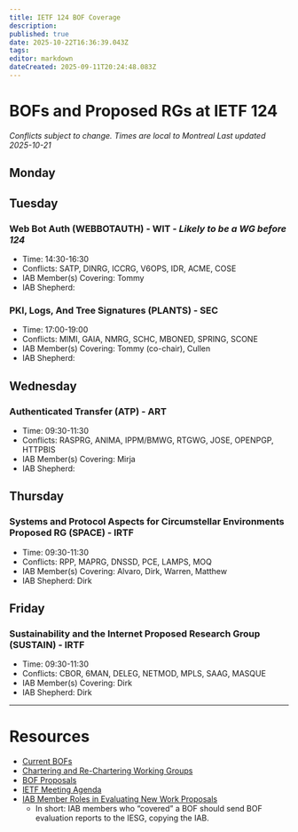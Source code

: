 ```yaml
---
title: IETF 124 BOF Coverage
description: 
published: true
date: 2025-10-22T16:36:39.043Z
tags: 
editor: markdown
dateCreated: 2025-09-11T20:24:48.083Z
---
```


# BOFs and Proposed RGs at IETF 124

*Conflicts subject to change. Times are local to Montreal*
*Last updated 2025-10-21*

## Monday




## Tuesday

### Web Bot Auth (WEBBOTAUTH) - WIT - *Likely to be a WG before 124*
* Time: 14:30-16:30
* Conflicts: SATP, DINRG, ICCRG, V6OPS, IDR, ACME, COSE
* IAB Member(s) Covering: Tommy
* IAB Shepherd: 

### PKI, Logs, And Tree Signatures (PLANTS) - SEC
* Time: 17:00-19:00
* Conflicts: MIMI, GAIA, NMRG, SCHC, MBONED, SPRING, SCONE
* IAB Member(s) Covering: Tommy (co-chair), Cullen
* IAB Shepherd: 



## Wednesday

### Authenticated Transfer (ATP) - ART
* Time: 09:30-11:30
* Conflicts: RASPRG, ANIMA, IPPM/BMWG, RTGWG, JOSE, OPENPGP, HTTPBIS
* IAB Member(s) Covering: Mirja
* IAB Shepherd: 




## Thursday

### Systems and Protocol Aspects for Circumstellar Environments Proposed RG (SPACE) - IRTF
* Time: 09:30-11:30
* Conflicts: RPP, MAPRG, DNSSD, PCE, LAMPS, MOQ
* IAB Member(s) Covering: Alvaro, Dirk, Warren, Matthew
* IAB Shepherd: Dirk

## Friday

### Sustainability and the Internet Proposed Research Group (SUSTAIN) - IRTF
* Time: 09:30-11:30
* Conflicts: CBOR, 6MAN, DELEG, NETMOD, MPLS, SAAG, MASQUE
* IAB Member(s) Covering: Dirk
* IAB Shepherd: Dirk



---
 # Resources

- [Current BOFs](https://datatracker.ietf.org/wg/bofs/)
- [Chartering and Re-Chartering Working Groups](https://datatracker.ietf.org/group/chartering/)
- [BOF Proposals](https://datatracker.ietf.org/doc/bof-requests)
- [IETF Meeting Agenda](https://datatracker.ietf.org/meeting/agenda/)
- [IAB Member Roles in Evaluating New Work Proposals](https://datatracker.ietf.org/doc/statement-iab-member-roles-in-evaluating-new-work-proposals/)
    - In short: IAB members who “covered” a BOF should send BOF evaluation reports to the IESG, copying the IAB.



